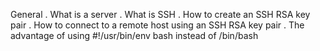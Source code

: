 General
. What is a server
. What is SSH
. How to create an SSH RSA key pair
. How to connect to a remote host using an SSH RSA key pair
. The advantage of using #!/usr/bin/env bash instead of /bin/bash
